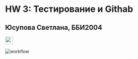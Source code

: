 
# HW 3: Тестирование и Githab
## Юсупова Светлана, ББИ2004

[<img src="https://s18955.pcdn.co/wp-content/uploads/2018/02/github.png" width="25"/>](https://rawcdn.githack.com/alexa0o/testrepo2/199f4415dcbb7e3327381b2d418eacfaea659927/README.md)

![workflow](https://github.com/SvetlanaYusupova/actions/workflows/1.yml/badge.svg)
